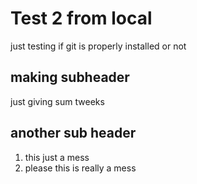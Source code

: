 # Test 2 from local

just testing if git is properly installed or not

## making subheader

just giving sum tweeks

## another sub header

1. this just a mess
2. please this is really a mess

